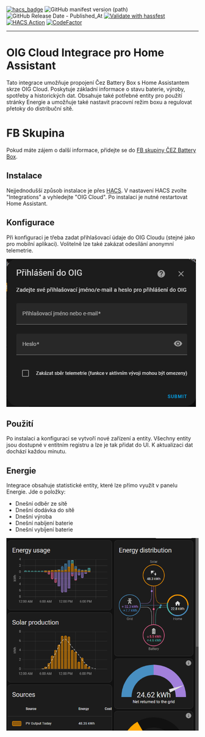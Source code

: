 [![hacs_badge](https://img.shields.io/badge/HACS-Custom-41BDF5.svg)](https://github.com/hacs/integration)
![GitHub manifest version (path)](https://img.shields.io/github/manifest-json/v/psimsa/oig_cloud?filename=custom_components%2Foig_cloud%2Fmanifest.json)
![GitHub Release Date - Published_At](https://img.shields.io/github/release-date/psimsa/oig_cloud)
[![Validate with hassfest](https://github.com/psimsa/oig_cloud/actions/workflows/hassfest.yml/badge.svg)](https://github.com/psimsa/oig_cloud/actions/workflows/hassfest.yml)
[![HACS Action](https://github.com/psimsa/oig_cloud/actions/workflows/hacs.yml/badge.svg)](https://github.com/psimsa/oig_cloud/actions/workflows/hacs.yml)
[![CodeFactor](https://www.codefactor.io/repository/github/psimsa/oig_cloud/badge)](https://www.codefactor.io/repository/github/psimsa/oig_cloud)

---
# OIG Cloud Integrace pro Home Assistant
Tato integrace umožňuje propojení Čez Battery Box s Home Assistantem skrze OIG Cloud. Poskytuje základní informace o stavu baterie, výroby, spotřeby a historických dat. Obsahuje také potřebné entity pro použití stránky Energie a umožňuje také nastavit pracovní režim boxu a regulovat přetoky do distribuční sítě.

# FB Skupina
Pokud máte zájem o další informace, přidejte se do [FB skupiny ČEZ Battery Box](https://www.facebook.com/groups/1726585704450979/).

## Instalace
Nejjednodušší způsob instalace je přes [HACS](https://hacs.xyz/). V nastavení HACS zvolte "Integrations" a vyhledejte "OIG Cloud". Po instalaci je nutné restartovat Home Assistant.

## Konfigurace
Při konfiguraci je třeba zadat přihlašovací údaje do OIG Cloudu (stejné jako pro mobilní aplikaci). Volitelně lze také zakázat odesílání anonymní telemetrie.

![Konfigurace](./docs/login.png)

## Použití
Po instalaci a konfiguraci se vytvoří nové zařízení a entity. Všechny entity jsou dostupné v entitním registru a lze je tak přidat do UI. K aktualizaci dat dochází každou minutu.

## Energie
Integrace obsahuje statistické entity, které lze přímo využít v panelu Energie. Jde o položky:
- Dnešní odběr ze sítě
- Dnešní dodávka do sítě
- Dnešní výroba
- Dnešní nabíjení baterie
- Dnešní vybíjení baterie

![Energie](./docs/energy.png)